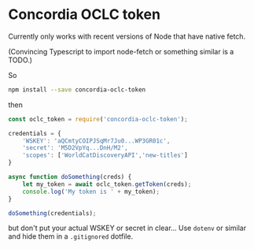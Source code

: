 # Concordia OCLC token

Currently only works with recent versions of Node that have native fetch.

(Convincing Typescript to import node-fetch or something similar is a TODO.)

So

```sh
npm install --save concordia-oclc-token
```

then


```javascript
const oclc_token = require('concordia-oclc-token');

credentials = {
	'WSKEY': 'aQCmtyCOIPJSqMr7Ju0...WP3GR01c', 
	'secret': 'M5D2VpYq...DnH/M2',
	'scopes': ['WorldCatDiscoveryAPI','new-titles']
}

async function doSomething(creds) {
	let my_token = await oclc_token.getToken(creds);
	console.log('My token is ' + my_token);
}

doSomething(credentials);
```

but don't put your actual WSKEY or secret in clear... Use `dotenv` or similar and hide them in a `.gitignored` dotfile.
